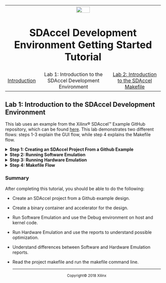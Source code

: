 <table style="width:100%">
  <tr>
    <th width="100%" colspan="6"><img src="https://www.xilinx.com/content/dam/xilinx/imgs/press/media-kits/corporate/xilinx-logo.png" width="30%"/><h1>SDAccel Development Environment Getting Started Tutorial</h2>
</th>
  </tr>
  <tr>
    <td align="center"><a href="README.md">Introduction</td>
    <td align="center">Lab 1: Introduction to the SDAccel Development Environment</td>
    <td align="center"><a href="lab-2-introduction-to-the-sdaccel-makefile.md">Lab 2: Introduction to the SDAccel Makefile</a></td>
  </tr>
</table>

## Lab 1: Introduction to the SDAccel Development Environment  

This lab uses an example from the Xilinx® SDAccel™ Example GitHub repository, which can be found [here](https://github.com/Xilinx/SDAccel_Examples). This lab demonstrates two different flows: steps 1-3 explain the GUI flow, while step 4 explains the Makefile flow.

<details>
<summary><strong>Step 1: Creating an SDAccel Project From a Github Example</strong></summary>

  1. Use the `sdx` command to launch SDx&trade; in a Terminal window in Linux.
     The Workspace Launcher dialog box appears.  

     ![](./images/dew1517374817420.png)  

  2. Select a location for your workspace; this is where the project will reside.  

  3. Click **OK**.   
     The SDx Welcome Window opens. Note that the Welcome Window opens when you use the tool for the first time, or by selecting **Help > Welcome**.

     ![](./images/welcome_window.png)  

  4. In the SDx Welcome window, click **Create SDx Project**.  
     The Create a New SDx Project dialog box opens.  

     ![](./images/application_project.png)

  5. Select **Application** and click **Next**.
     The New SDx Project dialog box opens.

     ![](./images/project_name.PNG)  

  6. Specify the name and location for your project. For this project, type `vadd` into the Project Name field and select **Use default location**.
     The Hardware Platform dialog box opens.  

     ![](./images/hardware_platform_dialog.PNG)

  7. Select the `xilinx_kcu1500_dynamic_5_0` platform and click **Next**.  
     The selection of the hardware platform defines the project as an SDAccel project or an SDSoC project. In this case you have selected an SDAccel acceleration platform, so the project will be an SDAccel project.

     The System Configuration window opens. This window is where you define what type of system and runtime to use.  

     ![](./images/gba1517357172448.png)  

  8. For this lab, use the system configuration defaults, which are set to Linux and OpenCL.   

  9. Click **Next**.  
     The Templates window opens, showing a list of possible templates that you can use to get started in building an SDAccel project. Unless you have already downloaded other SDx examples, you should only see Empty Application and Vector Addition. In this lab, you will be using the Vector Addition from the Github repository. To do this you need to download the examples.  

     ![](./images/faq1517357172427.png)  

  10. Click **SDx Examples**.  
      The SDx Examples window shows that you can download both the SDAccel Examples and SDSoC Examples.  

      ![](./images/20182_examples1.png)  

  11. Click the **Download** button for the SDAccel Examples and the system will begin to clone the Github repository to the location designated in the Details.  
      >**:pushpin: NOTE:**  The download can take a while depending on connectivity speeds. The Progress Information dialog will be present until the cloning of the repository is complete.  

      When the download completes, you will see the SDAccel Examples tree table populated and expanded.  

      ![](./images/20182_examples2.png)  

  12. Click **OK** to close the window and go back to the Templates window.  
      The Templates window is now populated with the SDAccel Github examples.  

      ![](./images/gmr1517357172462.png)  

  13. Using the Find window, type Vector, and locate the Vector Addition from the Miscellaneous Examples.   

  14. Click **Finish**.  
      The Vector Addition project is created and opened in the SDAccel environment, given the name that you specified for the project. The environment should appear similar to the following figure.

      [](./images/vector_add_project.png)

      The SDAccel Environment includes the Eclipse-based SDx IDE which you have been working in. As shown in the figure, the default perspective has an arrangement of the Project Explorer view, Project Editor window, and the Outline view across the top, and the Assistant view, the Console view, and Target Connections view across the bottom. Refer to the SDAccel Environment User Guide ([UG1023](https://www.xilinx.com/cgi-bin/docs/rdoc?v=2018.2;d=ug1023-sdaccel-environment-user-guide.pdf)) for more information on the features of the SDx IDE.

  </details>

<details>
<summary><strong>Step 2: Running Software Emulation</strong></summary>

This step shows you how to run software emulation for a design, by setting Run Configuration settings, opening reports, and showing how to launch Debug. You can find details about reports and Debug in the SDAccel Environment User Guide   ([UG1023](https://www.xilinx.com/cgi-bin/docs/rdoc?v=2018.2;d=ug1023-sdaccel-environment-user-guide.pdf)).  

  1. To run CPU Emulation, go to Application Project Settings and ensure that Active build configuration is set to Emulation-SW.  

     ![](./images/project_settings.png)  

  2. From the Github example, an accelerator already exists for the design. To add a hardware function to a design that does not have one, start by clicking on the Add Hardware Function button: ![](./images/qpg1517374817485.png). This analyzes the C/C++ code and determines functions that can be used for acceleration.  

  3. Click the Run button: ![](./images/lvl1517357172451.png) to run software emulation. This builds the project before running the emulation.  

     >**:pushpin: NOTE:**  The build and emulation process can take a few minutes or longer to complete. In the mean time, open the Run Configurations dialog box to see how you can add specific command line options to customize your build.  

  4. Go to the Run menu and select **Run Configurations**.  

  5. Under the Arguments tab, the Program arguments field allows you to add XOCC command line flags and switches. Refer to the SDx Command and Utility Reference Guide ([UG1279](https://www.xilinx.com/cgi-bin/docs/rdoc?v=2018.2;d=ug1279-sdx-command-utility-reference-guide.pdf)) for a description of command options. In this tutorial, no command line arguments are needed for the design to function.  

  6. In the Profile tab, there is a drop-down menu for Generate timeline trace report. You can click on the options to see what types of reports are generated. There is also a box for Enable Profiling in this tab. Close the window without changing anything.  
     >**:pushpin: NOTE:**  If you make changes to the Run Configurations dialog box, re-run the current emulation step in order to see the changes. You can do this by clicking the **Run** button.  

  7. The Console window should now show TEST PASSED.   

  8. After the emulation run is complete, you can review the Profile Summary and Application Timeline reports for details on further optimizations. In the Assistant window, double-click Profile Summary as shown in the figure.

     ![](./images/assistant_reports.PNG)

     Here, you can view operations, execution time, bandwidth, and other useful data that you can use to optimize the design. Note that your summary numbers may vary from the following figure.  

     ![](./images/qrs1517357172440.png)  

  9. To view the Application Timeline report, in the Assistant window, double-click Application Timeline. This shows a breakdown of the host code and the kernel code, and execution time for each. To zoom into a specific area, click and drag the mouse to the right.

     ![](./images/cwn1517357172498.png)  

  10. The Profile Summary and Application Timeline present data on how the host code and kernel communicate and process kernel information. Using the Debug feature can help you to step through host-kernel processing to pinpoint issues. In the Project Explorer window double-click **host.cpp** (located in the `Explorer > src` directory) to open the file in the editor.  

  11. To run in Debug, you need to set a breakpoint. Setting breakpoints at key points in the execution helps identify problems. To pause the host code right before kernel debug begins, right-click on line 70 in the blue area (see figure below) on the `outBufVec.push_back(buffer_C)` and select Toggle Breakpoint.  

      ![](./images/lpy1517374817498.png)  

  12. To run Debug, click the Debug icon: ![](./images/cwo1517357172495.png). A dialog box opens up asking you to switch to that perspective. Click Yes.  

  13. Using Eclipse debugging, you can examine the host and kernel code in more detail. All the controls for step-by-step debugging are in the Run menu or on the main toolbar menu.

      ![](./images/20182_debug.png)  

  14. By default, the debugger inserts an automatic breakpoint at the first line of `main`. On the Debugger tab of the Runs Configuration dialog, there is an option to stop on the `main` function which is enabled by default as shown in the figure. This is helpful in case of a problematic function in need of more thorough debugging. Press F8 to resume to the next breakpoint or from the Run menu select Resume.  

      ![](./images/debug_configuration.PNG)  

  15. After resuming debugging, SDx launches another gdb instance for the kernel code, and it also has a breakpoint at the beginning of the function. This allows for detailed analysis of the kernel and how the data looks being read into the function, and written out to memory. Once the kernel execution is done in gdb, that instance is terminated and you return to the main debugging thread. Press F8 to continue.  
      >**:pushpin: NOTE:**  The console view still shows the kernel debug outputs. Click the icon ![](./images/gqm1517357172417.png) to go back to the vadd.exe console and see the output from the host code.  

  16. Close the Debug Perspective by going to the upper-right of the window where it shows the Debug ![](./images/cwo1517357172495.png) button, right-click, and select **Close**, or use the SDx button ![](./images/sdx_perspective_icon.PNG) to switch to the standard SDx perspective.

  17. Once back into the main SDx Perspective, close all tabs in the center Project Editor window except the Application Project Settings window.

</details>

<details>
<summary><strong>Step 3: Running Hardware Emulation</strong></summary>

This step covers running Hardware Emulation feature, as well as looking at the basics of profiling and reports.  

  1. To run Hardware Emulation, go to SDx Application Settings and make sure that Active build configuration is set to Emulation-HW, then click Run. This takes some time to complete.  
     >**:pushpin: NOTE:**  The main difference between Emulation-SW and Emulation-HW is that emulating hardware builds a design that is closer to what is seen on the platform, synthesizing RTL for the kernel code. This means data related to bandwidth, throughput, and execution time are more accurate. This causes the design to take longer to compile.  

  2. In the Assistant tab, open System Estimate under the Emulation-HW configuration.
     This text report provides information related to kernel information, timing about the design, clock cycles, and area used in the device.

     ![](./images/dzr1517357172472.png)  

  3. In the Reports tab, open Profile Summary. This summary report provides detailed information related to kernel operation, data transfers, and OpenCL™ API calls, as well as profiling information related to the resource usage, and data transfer to/from the kernel/host.
     >**:pushpin: NOTE:**  The simulation models used in HW Emulation are approximate. Profile numbers shown are just an estimate and might vary from results obtained in real hardware.  

     ![](./images/profile_summary_report.png)

  4. Next to the console tab, there is a tab labeled Guidance. This is where unmet checks provide some information on how to optimize the kernel.

     ![](./images/guidance_view.PNG)  

     >**:pushpin: NOTE:**  To see other performance optimization techniques and methodologies, refer to the  SDAccel Profiling and Optimization Guide ([UG1207](https://www.xilinx.com/cgi-bin/docs/rdoc?v=2018.2;d=ug1207-sdaccel-optimization-guide.pdf)).  

  5. Open the Application Timeline report.  
     This report shows the estimated time it takes for the host and kernel to complete the task and provides finer grained information on where bottlenecks can be. In this example, it is iterated twice and this timeline shows the kernel is run twice. Adding a marker, zooming, and expanding signals can help in identifying bottlenecks.  

     ![](./images/pwe1517357172419.png)  

  6. Open the HLS Report by expanding the Emulation-HW tab and then expanding the relevant kernel tab.
     This report provides detailed information provided by Vivado® HLS on the kernel transformation and synthesis. The tabs at the bottom provide more information on where most of the time is spent in the kernel and other performance related data. Some performance data might include latency and clock period.  

     ![](./images/ivm1517374817463.png)  
</details>

<details>
<summary><strong>Step 4: Makefile Flow</strong></summary>

This step explains the basics of the Makefile flow and how SDx™ uses it. The  
advantages of using this flow include:  

  * Easy automation into any system  
  * Faster turnaround time on small design changes  

To run the makefile flow, do the following:  

  1. In the Project Explorer, navigate to the Emulation-SW directory and look for the makefile file. Double-click the file to open it in the editor.  
     The SDx IDE creates this makefile and uses it for building and running emulations. Alternatively, you can navigate to the Emulation-HW directory and look for the makefile file.  

  2. Notice that there is a unique makefile for each build. In the opened makefile in the editor window, look at line 21. Note that it specifies a target if either `hw_emu` or `sw_emu`.   

     >**:information_source: TIP:**: You can also use the makefile produced by the SDx IDE to build the project outside of the GUI.   

  3. Open up a new terminal session and navigate to the workspace.

  4. Navigate to the Emulation-SW directory and type: `make incremental`. The process produces a typical SDx log output.  

     >**:pushpin: NOTE:** If no changes are made to the host or kernel code, this will do nothing because the compilation is already completed. It will output a warning like: make: Nothing to be done for `incremental'.  

[Lab 2: Introduction to the SDAccel Makefile](./lab-2-introduction-to-the-sdaccel-makefile.md) goes into more detail on how to use the makefile and command line flow.  
</details>

### Summary


After completing this tutorial, you should be able to do the following:  

* Create an SDAccel project from a Github example design.
* Create a binary container and accelerator for the design.  
* Run Software Emulation and use the Debug environment on host and kernel code.  
* Run Hardware Emulation and use the reports to understand possible optimization.  
* Understand differences between Software and Hardware Emulation reports.  
* Read the project makefile and run the makefile command line.  


  <hr/>
  <p align="center"><sup>Copyright&copy; 2018 Xilinx</sup></p>
